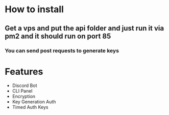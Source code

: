 # How to install
## Get a vps and put the api folder and just run it via pm2 and it should run on port 85
### You can send post requests to generate keys

# Features
- Discord Bot
- CLI Panel
- Encryption
- Key Generation Auth
- Timed Auth Keys
